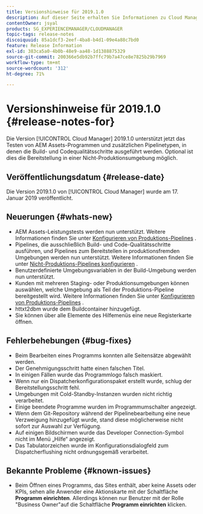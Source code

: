 ```yaml
---
title: Versionshinweise für 2019.1.0
description: Auf dieser Seite erhalten Sie Informationen zu Cloud Manager 2019.1.0.
contentOwner: jsyal
products: SG_EXPERIENCEMANAGER/CLOUDMANAGER
topic-tags: release-notes
discoiquuid: 85a1dcf3-2eef-4ba8-b4d1-09e4a88c7bd0
feature: Release Information
exl-id: 383ca5a0-4b0b-48e9-aa48-1d1388875329
source-git-commit: 200366e5db92b7ffc79b7a47ce8e7825b29b7969
workflow-type: tm+mt
source-wordcount: '312'
ht-degree: 71%

---
```


# Versionshinweise für 2019.1.0 {#release-notes-for}

Die Version [!UICONTROL Cloud Manager] 2019.1.0 unterstützt jetzt das Testen von AEM Assets-Programmen und zusätzlichen Pipelinetypen, in denen die Build- und Codequalitätsschritte ausgeführt werden. Optional ist dies die Bereitstellung in einer Nicht-Produktionsumgebung möglich.

## Veröffentlichungsdatum {#release-date}

Die Version 2019.1.0 von [!UICONTROL Cloud Manager] wurde am 17. Januar 2019 veröffentlicht.

## Neuerungen {#whats-new}

* AEM Assets-Leistungstests werden nun unterstützt. Weitere Informationen finden Sie unter [Konfigurieren von Produktions-Pipelines](/help/using/production-pipelines.md) .
* Pipelines, die ausschließlich Build- und Code-Qualitätsschritte ausführen, und Pipelines zum Bereitstellen in produktionsfremden Umgebungen werden nun unterstützt. Weitere Informationen finden Sie unter [Nicht-Produktions-Pipelines konfigurieren](/help/using/non-production-pipelines.md) .
* Benutzerdefinierte Umgebungsvariablen in der Build-Umgebung werden nun unterstützt.
* Kunden mit mehreren Staging- oder Produktionsumgebungen können auswählen, welche Umgebung als Teil der Produktions-Pipeline bereitgestellt wird. Weitere Informationen finden Sie unter [Konfigurieren von Produktions-Pipelines](/help/using/production-pipelines.md) .
* httxt2dbm wurde dem Buildcontainer hinzugefügt.
* Sie können über alle Elemente des Hilfemenüs eine neue Registerkarte öffnen.

## Fehlerbehebungen {#bug-fixes}

* Beim Bearbeiten eines Programms konnten alle Seitensätze abgewählt werden.
* Der Genehmigungsschritt hatte einen falschen Titel.
* In einigen Fällen wurde das Programmlogo falsch maskiert.
* Wenn nur ein Dispatcherkonfigurationspaket erstellt wurde, schlug der Bereitstellungsschritt fehl.
* Umgebungen mit Cold-Standby-Instanzen wurden nicht richtig verarbeitet.
* Einige beendete Programme wurden im Programmumschalter angezeigt.
* Wenn dem Git-Repository während der Pipelinebearbeitung eine neue Verzweigung hinzugefügt wurde, stand diese möglicherweise nicht sofort zur Auswahl zur Verfügung.
* Auf einigen Bildschirmen wurde das Developer Connection-Symbol nicht im Menü „Hilfe“ angezeigt.
* Das Tabulatorzeichen wurde im Konfigurationsdialogfeld zum Dispatcherflushing nicht ordnungsgemäß verarbeitet.

## Bekannte Probleme {#known-issues}

* Beim Öffnen eines Programms, das Sites enthält, aber keine Assets oder KPIs, sehen alle Anwender eine Aktionskarte mit der Schaltfläche **Programm einrichten**. Allerdings können nur Benutzer mit der Rolle &quot;Business Owner&quot;auf die Schaltfläche **Programm einrichten** klicken.
